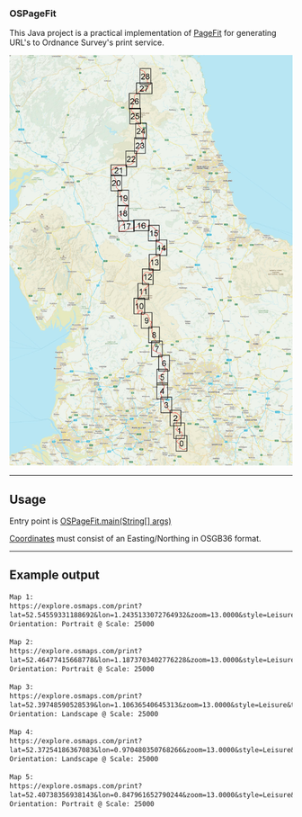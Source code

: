 ### OSPageFit ###
This Java project is a practical implementation of [PageFit](https://github.com/DM-UK/PageFit) for generating URL's to Ordnance Survey's print service. 

![](https://github.com/DM-UK/OSPageFit/blob/master/map.png)

___

## Usage ##
Entry point is [OSPageFit.main(String[] args)](https://github.com/DM-UK/OSPageFit/blob/master/src/main/java/dm/ospagefit/OSPageFit.java)

[Coordinates](https://github.com/DM-UK/OSPageFit/blob/master/src/main/java/dm/pagefit/map/Coordinate.java) must consist of an Easting/Northing  in OSGB36 format.

___
## Example output ##
```
Map 1:
https://explore.osmaps.com/print?lat=52.54559331188692&lon=1.2435133072764932&zoom=13.0000&style=Leisure&type=2d
Orientation: Portrait @ Scale: 25000

Map 2:
https://explore.osmaps.com/print?lat=52.46477415668778&lon=1.1873703402776228&zoom=13.0000&style=Leisure&type=2d
Orientation: Portrait @ Scale: 25000

Map 3:
https://explore.osmaps.com/print?lat=52.39748590528539&lon=1.10636540645313&zoom=13.0000&style=Leisure&type=2d
Orientation: Landscape @ Scale: 25000

Map 4:
https://explore.osmaps.com/print?lat=52.37254186367083&lon=0.970480350768266&zoom=13.0000&style=Leisure&type=2d
Orientation: Landscape @ Scale: 25000

Map 5:
https://explore.osmaps.com/print?lat=52.40738356938143&lon=0.847961652790244&zoom=13.0000&style=Leisure&type=2d
Orientation: Portrait @ Scale: 25000
```
